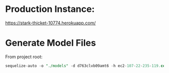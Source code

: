 # Production Instance:

https://stark-thicket-10774.herokuapp.com/

# Generate Model Files

From project root:

```sql
sequelize-auto -o "./models" -d d763clvb09amt6 -h ec2-107-22-235-119.compute-1.amazonaws.com -u wskzmzdcayybbm -p 5432 -x p2I7frk9uxPURqiVFNlU0dT5zu -e postgres -c config/postgres.json
```
